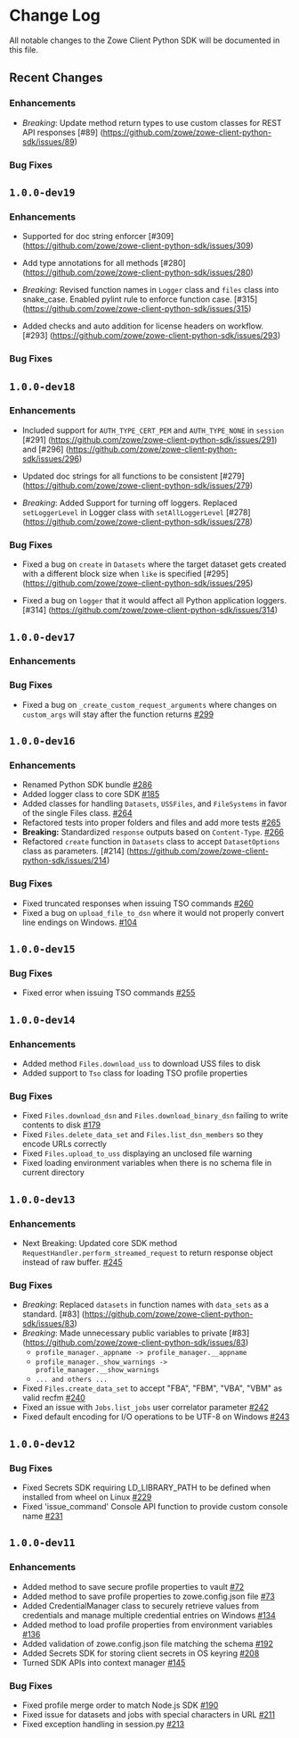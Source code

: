 # Change Log

All notable changes to the Zowe Client Python SDK will be documented in this file.

## Recent Changes

### Enhancements

- *Breaking*: Update method return types to use custom classes for REST API responses [#89] (https://github.com/zowe/zowe-client-python-sdk/issues/89)

### Bug Fixes


## `1.0.0-dev19`

### Enhancements

- Supported for doc string enforcer [#309] (https://github.com/zowe/zowe-client-python-sdk/issues/309)

- Add type annotations for all methods [#280] (https://github.com/zowe/zowe-client-python-sdk/issues/280)

- *Breaking*: Revised function names in `Logger` class and `files` class into snake_case. Enabled pylint rule to enforce function case. [#315] (https://github.com/zowe/zowe-client-python-sdk/issues/315)

- Added checks and auto addition for license headers on workflow. [#293] (https://github.com/zowe/zowe-client-python-sdk/issues/293)

### Bug Fixes

## `1.0.0-dev18`

### Enhancements

- Included support for `AUTH_TYPE_CERT_PEM` and `AUTH_TYPE_NONE` in `session` [#291] (https://github.com/zowe/zowe-client-python-sdk/issues/291) and [#296] (https://github.com/zowe/zowe-client-python-sdk/issues/296)

- Updated doc strings for all functions to be consistent [#279] (https://github.com/zowe/zowe-client-python-sdk/issues/279)

- *Breaking*: Added Support for turning off loggers. Replaced `setLoggerLevel` in Logger class with `setAllLoggerLevel` [#278] (https://github.com/zowe/zowe-client-python-sdk/issues/278)

### Bug Fixes

- Fixed a bug on `create` in `Datasets` where the target dataset gets created with a different block size when `like` is specified [#295] (https://github.com/zowe/zowe-client-python-sdk/issues/295)

- Fixed a bug on `logger` that it would affect all Python application loggers. [#314] (https://github.com/zowe/zowe-client-python-sdk/issues/314)

## `1.0.0-dev17`

### Enhancements

### Bug Fixes

- Fixed a bug on `_create_custom_request_arguments` where changes on `custom_args` will stay after the function returns [#299](https://github.com/zowe/zowe-client-python-sdk/issues/299)

## `1.0.0-dev16`

### Enhancements

- Renamed Python SDK bundle [#286](https://github.com/zowe/zowe-client-python-sdk/issues/286)
- Added logger class to core SDK [#185](https://github.com/zowe/zowe-client-python-sdk/issues/185)
- Added classes for handling `Datasets`, `USSFiles`, and `FileSystems` in favor of the single Files class. [#264](https://github.com/zowe/zowe-client-python-sdk/issues/264)
- Refactored tests into proper folders and files and add more tests [#265](https://github.com/zowe/zowe-client-python-sdk/issues/265)
- **Breaking:** Standardized `response` outputs based on `Content-Type`. [#266](https://github.com/zowe/zowe-client-python-sdk/issues/266)
- Refactored `create` function in `Datasets` class to accept `DatasetOptions` class as parameters. [#214] (https://github.com/zowe/zowe-client-python-sdk/issues/214)

### Bug Fixes

- Fixed truncated responses when issuing TSO commands [#260](https://github.com/zowe/zowe-client-python-sdk/issues/260)
- Fixed a bug on `upload_file_to_dsn` where it would not properly convert line endings on Windows. [#104](https://github.com/zowe/zowe-client-python-sdk/issues/104)

## `1.0.0-dev15`

### Bug Fixes

- Fixed error when issuing TSO commands [#255](https://github.com/zowe/zowe-client-python-sdk/issues/255)

## `1.0.0-dev14`

### Enhancements

- Added method `Files.download_uss` to download USS files to disk
- Added support to `Tso` class for loading TSO profile properties

### Bug Fixes

- Fixed `Files.download_dsn` and `Files.download_binary_dsn` failing to write contents to disk [#179](https://github.com/zowe/zowe-client-python-sdk/issues/179)
- Fixed `Files.delete_data_set` and `Files.list_dsn_members` so they encode URLs correctly
- Fixed `Files.upload_to_uss` displaying an unclosed file warning
- Fixed loading environment variables when there is no schema file in current directory

## `1.0.0-dev13`

### Enhancements

- Next Breaking: Updated core SDK method `RequestHandler.perform_streamed_request` to return response object instead of raw buffer. [#245](https://github.com/zowe/zowe-client-python-sdk/pull/245)

### Bug Fixes

- *Breaking*: Replaced `datasets` in function names with `data_sets` as a standard. [#83] (https://github.com/zowe/zowe-client-python-sdk/issues/83)
- *Breaking*: Made unnecessary public variables to private [#83] (https://github.com/zowe/zowe-client-python-sdk/issues/83)
  - `profile_manager._appname -> profile_manager.__appname`
  - `profile_manager._show_warnings -> profile_manager.__show_warnings`
  - `... and others ...`
- Fixed `Files.create_data_set` to accept "FBA", "FBM", "VBA", "VBM" as valid recfm [#240](https://github.com/zowe/zowe-client-python-sdk/issues/240)
- Fixed an issue with `Jobs.list_jobs` user correlator parameter [#242](https://github.com/zowe/zowe-client-python-sdk/issues/242)
- Fixed default encoding for I/O operations to be UTF-8 on Windows [#243](https://github.com/zowe/zowe-client-python-sdk/issues/243)

## `1.0.0-dev12`

### Bug Fixes

- Fixed Secrets SDK requiring LD_LIBRARY_PATH to be defined when installed from wheel on Linux [#229](https://github.com/zowe/zowe-client-python-sdk/issues/229)
- Fixed 'issue_command' Console API function to provide custom console name [#231](https://github.com/zowe/zowe-client-python-sdk/issues/231)

## `1.0.0-dev11`

### Enhancements

- Added method to save secure profile properties to vault [#72](https://github.com/zowe/zowe-client-python-sdk/issues/72)
- Added method to save profile properties to zowe.config.json file [#73](https://github.com/zowe/zowe-client-python-sdk/issues/73)
- Added CredentialManager class to securely retrieve values from credentials and manage multiple credential entries on Windows [#134](https://github.com/zowe/zowe-client-python-sdk/issues/134)
- Added method to load profile properties from environment variables [#136](https://github.com/zowe/zowe-client-python-sdk/issues/136)
- Added validation of zowe.config.json file matching the schema [#192](https://github.com/zowe/zowe-client-python-sdk/issues/192)
- Added Secrets SDK for storing client secrets in OS keyring [#208](https://github.com/zowe/zowe-client-python-sdk/issues/208)
- Turned SDK APIs into context manager [#145](https://github.com/zowe/zowe-client-python-sdk/issues/145)

### Bug Fixes

- Fixed profile merge order to match Node.js SDK [#190](https://github.com/zowe/zowe-client-python-sdk/issues/190)
- Fixed issue for datasets and jobs with special characters in URL [#211](https://github.com/zowe/zowe-client-python-sdk/issues/211)
- Fixed exception handling in session.py [#213](https://github.com/zowe/zowe-client-python-sdk/issues/213)
